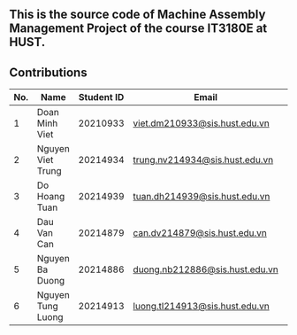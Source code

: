 ## This is the source code of Machine Assembly Management Project of the course IT3180E at HUST.

## Contributions

| No. | Name              | Student ID | Email                                  | Work     |
|-----|-------------------|------------|----------------------------------------|----------|
| 1   | Doan Minh Viet    | 20210933   | viet.dm210933@sis.hust.edu.vn          | Backend  |
| 2   | Nguyen Viet Trung | 20214934   | trung.nv214934@sis.hust.edu.vn         | Frontend |
| 3   | Do Hoang Tuan     | 20214939   | tuan.dh214939@sis.hust.edu.vn          | Frontend |
| 4   | Dau Van Can       | 20214879   | can.dv214879@sis.hust.edu.vn           | Frontend |
| 5   | Nguyen Ba Duong   | 20214886   | duong.nb212886@sis.hust.edu.vn         | Backend  |
| 6   | Nguyen Tung Luong | 20214913   | luong.tl214913@sis.hust.edu.vn         | Backend  |
